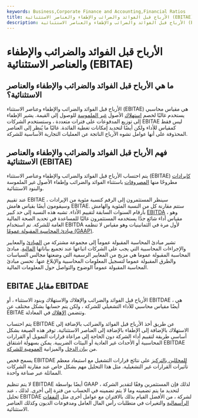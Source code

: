 ```yaml
---
keywords: Business,Corporate Finance and Accounting,Financial Ratios
title: الأرباح قبل الفوائد والضرائب والإطفاء والعناصر الاستثنائية (EBITAE)
description: الأرباح قبل الفوائد والضرائب والإطفاء والعناصر الاستثنائية (EBITAE) هي مقياس محاسبي يستخدم غالبًا لقياس أداء الشركة.
---
```


# الأرباح قبل الفوائد والضرائب والإطفاء والعناصر الاستثنائية (EBITAE)
## ما هي الأرباح قبل الفوائد والضرائب والإطفاء والعناصر الاستثنائية؟

الأرباح قبل الفوائد والضرائب والإطفاء وعناصر الاستثناء (EBITAE) هي مقياس محاسبي يستخدم غالبًا لخصم [استهلاك](/amortization) الأصول [غير الملموسة](/intangibleasset) للوصول إلى القيمة. يشير الإطفاء إلى توزيع المدفوعات على فترات متعددة ، وستستخدم الشركات EBITAE ليس فقط كمقياس للأداء ولكن أيضًا لتحديد إمكانات تغطية الفائدة. غالبًا ما يُنظر إلى العناصر المحذوفة على أنها عوامل تشوه الأرباح الناتجة عن العمليات التجارية الأساسية للشركة.

## فهم الأرباح قبل الفوائد والضرائب والإطفاء والعناصر الاستثنائية (EBITAE)

يتم احتساب الأرباح قبل الفوائد والضرائب والإطفاء وعناصر الاستثناء (EBITAE) [كإيرادات](/revenue) مطروحًا منها [المصروفات](/expense) باستثناء الفوائد والضرائب وإطفاء الأصول غير الملموسة والبنود الاستثنائية.

عند تقييم EBITAE ، سينظر المستثمرون إلى الرقم كنسبة مئوية من الإيرادات وسيقومون أيضًا بقياس هامش EBITAE. ستتم مقارنة كل من النسبة المئوية والهامش بأرقام السنوات السابقة لتقييم الأداء. تشبه هذه النسبة إلى حد كبير [EBITDA](/ebitda) ، وهو مقياس أداء شائع جدًا يستخدمه المستثمرون غالبًا للمساعدة في تحديد الصحة المالية العامة للشركة. تم استخدام EBITDA لأول مرة في الثمانينيات وهو مقياس لا تنظمه [مبادئ المحاسبة المقبولة عمومًا (GAAP)](/gaap).

تشير مبادئ المحاسبة المقبولة عموماً إلى مجموعة مشتركة من [المبادئ](/accounting-principles) والمعايير والإجراءات المحاسبية التي يجب على الشركات اتباعها عند تجميع بياناتها [المالية](/financial-statements). مبادئ المحاسبة المقبولة عموما هي مزيج من المعايير الرسمية التي وضعتها مجالس السياسات والطرق المقبولة عموما لتسجيل المعلومات المحاسبية والإبلاغ عنها. تحسن مبادئ المحاسبة المقبولة عموماً الوضوح والتواصل حول المعلومات المالية.

## EBITAE مقابل EBITDAE

الأرباح قبل الفوائد والضرائب والإهلاك والاستهلاك وبنود الاستثناء ، أو EBITDAE ، هي أيضًا مقياس محاسبي للأداء التشغيلي للشركة ، ولكن يتم حسابها بشكل مختلف عن EBITAE وتتضمن [الإهلاك](/depreciation) في المعادلة.

يتم احتساب EBITDAE عن طريق أخذ الأرباح قبل الفوائد والضرائب بالإضافة إلى الاستهلاك بالإضافة إلى الإطفاء بالإضافة إلى العناصر الاستثنائية. توفر هذه الصيغة بشكل أساسي طريقة لتقييم أداء الشركة دون الحاجة إلى مراعاة قرارات التمويل أو القرارات المحاسبية أو الأحداث غير العادية أو البيئات الضريبية. يمكن بسهولة اشتقاق EBITDAE من [بيان الدخل](/incomestatement) والميزانية [العمومية للشركة](/balancesheet).

يسمح فحص EBITDAE [للمحللين بالتركيز](/analyst) على نتائج قرارات التشغيل مع استبعاد معظم تأثيرات القرارات غير التشغيلية. مثل هذا التحليل مهم بشكل خاص عند مقارنة الشركات المماثلة عبر صناعة واحدة.

لا يتم تنظيم EBITDAE أيضًا بواسطة GAAP ، لذلك فإن المستثمرين وفقًا لتقدير الشركة لتحديد ما يتم تضمينه وما لا يتم تضمينه في الحساب من فترة إلى أخرى. لذلك ، عند تحليل EBITDAE لشركة ، من الأفضل القيام بذلك بالاقتران مع عوامل أخرى مثل [النفقات الرأسمالية](/capitalexpenditure) والتغيرات في متطلبات رأس المال العامل ومدفوعات الديون وكذلك العناصر الاستثنائية.

